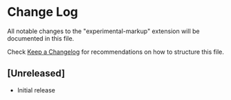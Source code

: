 # Change Log
All notable changes to the "experimental-markup" extension will be documented in this file.

Check [Keep a Changelog](http://keepachangelog.com/) for recommendations on how to structure this file.

## [Unreleased]
- Initial release